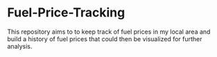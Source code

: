 # Fuel-Price-Tracking
This repository aims to to keep track of fuel prices in my local area and build a history of fuel prices that could then be visualized for further analysis.
